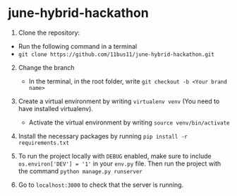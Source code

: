 # june-hybrid-hackathon

1. Clone the repository:
  - Run the following command in a terminal
  - `git clone https://github.com/11bus11/june-hybrid-hackathon.git`

2. Change the branch
    - In the terminal, in the root folder, write `git checkout -b <Your brand name>`

3. Create a virtual environment by writing `virtualenv venv` (You need to have installed virtualenv).
    - Activate the virtual environment by writing `source venv/bin/activate`

4. Install the necessary packages by running `pip install -r requirements.txt`

5. To run the project locally with `DEBUG` enabled, make sure to include `os.environ['DEV'] = '1'` in your `env.py` file. Then run the project with the command `python manage.py runserver`

6. Go to `localhost:3000` to check that the server is running.
